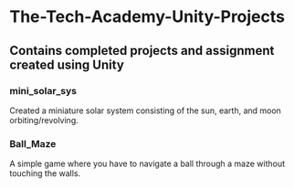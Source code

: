 # The-Tech-Academy-Unity-Projects
## Contains completed projects and assignment created using Unity
### mini_solar_sys
Created a miniature solar system consisting of the sun, earth, and moon orbiting/revolving.
### Ball_Maze
A simple game where you have to navigate a ball through a maze without touching the walls.
